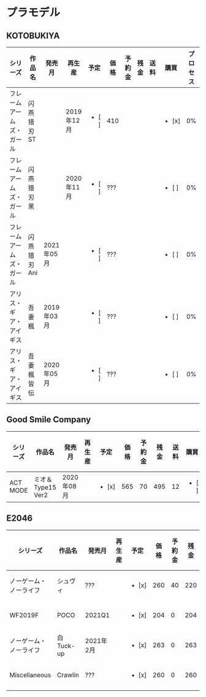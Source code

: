 # プラモデル

## KOTOBUKIYA
| シリーズ | 作品名 | 発売月 | 再生産 | 予定 | 価格 | 予約金 | 残金 | 送料 | 購買 | プロセス |
| --- | --- | --- | --- | --- | --- | --- | --- | --- | --- | --- |
| フレームアームズ・ガール | 闪燕猎刃 ST | | 2019年12月 | <ul><li>[ ]</li></ul> | 410 | | | | <ul><li> [x] </li></ul> | 0% |
| フレームアームズ・ガール | 闪燕猎刃 黑 | | 2020年11月 | <ul><li>[ ]</li></ul> | ??? | | | | <ul><li>[ ]</li></ul> | 0% |
| フレームアームズ・ガール | 闪燕猎刃 Ani | 2021年05月 | | <ul><li>[ ]</li></ul> | ??? | | | | <ul><li>[ ]</li></ul> | 0% |
| アリス・ギア・アイギス | 吾妻楓 | 2019年03月 | | <ul><li>[ ]</li></ul> | ??? | | | | <ul><li>[ ]</li></ul> | 0% |
| アリス・ギア・アイギス | 吾妻楓 皆伝 | 2020年05月 | | <ul><li>[ ]</li></ul> | ??? | | | | <ul><li>[ ]</li></ul> | 0% |


## Good Smile Company
| シリーズ | 作品名 | 発売月 | 再生産 | 予定 | 価格 | 予約金 | 残金 | 送料 | 購買 | プロセス |
| --- | --- | --- | --- | --- | --- | --- | --- | --- | --- | --- |
| ACT MODE | ミオ＆Type15 Ver2 | 2020年08月 | | <ul><li>[x]</li></ul> | 565 | 70 | 495 | 12 | <ul><li>[ ]</li></ul> | 0% |


## E2046
| シリーズ | 作品名 | 発売月 | 再生産 | 予定 | 価格 | 予約金 | 残金 | 送料 | 購買 | プロセス |
| --- | --- | --- | --- | --- | --- | --- | --- | --- | --- | --- |
| ノーゲーム・ノーライフ | シュヴィ | ??? | | <ul><li>[x]</li></ul> | 260 | 40 | 220 | 15 | <ul><li>[ ]</li></ul> | 0% |
| WF2019F | POCO | 2021Q1 | | <ul><li>[x]</li></ul> | 204 | 0 | 204 | 15 | <ul><li>[ ]</li></ul> | 0% |
| ノーゲーム・ノーライフ | 白 Tuck-up | 2021年2月 | | <ul><li>[x]</li></ul> | 263 | 0 | 263 | 15 | <ul><li>[ ]</li></ul> | 0% |
| Miscellaneous| Crawlin | ??? | | <ul><li>[x]</li></ul> | 260 | 0 | 260 | 15 | <ul><li>[ ]</li></ul> | 0% |

